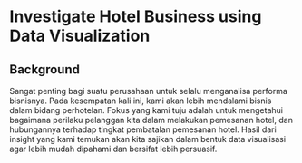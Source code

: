 # Investigate Hotel Business using Data Visualization

## Background

Sangat penting bagi suatu perusahaan untuk selalu menganalisa performa bisnisnya. 
Pada kesempatan kali ini, kami akan lebih mendalami bisnis dalam bidang perhotelan. 
Fokus yang kami tuju adalah untuk mengetahui bagaimana perilaku pelanggan kita dalam 
melakukan pemesanan hotel, dan hubungannya terhadap tingkat pembatalan pemesanan hotel. 
Hasil dari insight yang kami temukan akan kita sajikan dalam bentuk data visualisasi 
agar lebih mudah dipahami dan bersifat lebih persuasif.
